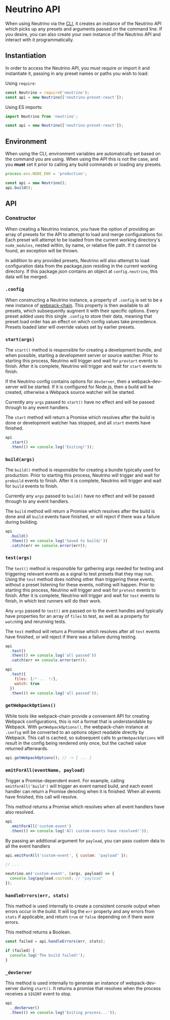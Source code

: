 # Neutrino API

When using Neutrino via the [CLI](/cli/README.md), it creates an instance of the Neutrino API which picks up
any presets and arguments passed on the command line. If you desire, you can also create your own
instance of the Neutrino API and interact with it programmatically.

## Instantiation

In order to access the Neutrino API, you must require or import it and instantiate it, passing in any
preset names or paths you wish to load:

Using `require`:

```js
const Neutrino = require('neutrino');
const api = new Neutrino(['neutrino-preset-react']);
```

Using ES imports:

```js
import Neutrino from 'neutrino';

const api = new Neutrino(['neutrino-preset-react']);
```

## Environment

When using the CLI, environment variables are automatically set based on the command you are using.
When using the API this is not the case, and you **must** set it prior to calling any build commands or
loading any presets.

```js
process.env.NODE_ENV = 'production';

const api = new Neutrino();
api.build();
```

## API

### Constructor

When creating a Neutrino instance, you have the option of providing an array of presets for the API to attempt
to load and merge configurations for. Each preset will attempt to be loaded from the current working directory's
`node_modules`, nested within, by name, or relative file path. If it cannot be found, an exception will be thrown.

In addition to any provided presets, Neutrino will also attempt to load configuration data from the package.json
residing in the current working directory. If this package.json contains an object at `config.neutrino`, this data
will be merged.

### `.config`

When constructing a Neutrino instance, a property of `.config` is set to be a new instance of
[webpack-chain](https://github.com/mozilla-rpweb/webpack-chain). This property is then available to all presets, which
subsequently augment it with their specific options. Every preset added uses this single `.config` to store their data,
meaning that preset load order has an effect on which config values take precedence. Presets loaded later will override
values set by earlier presets.

### `start(args)`

The `start()` method is responsible for creating a development bundle, and when possible, starting a development
server or source watcher. Prior to starting this process, Neutrino will trigger and wait for `prestart` events to
finish. After it is complete, Neutrino will trigger and wait for `start` events to finish.

If the Neutrino config contains options for `devServer`, then a webpack-dev-server will be started. If it is
configured for Node.js, then a build will be created, otherwise a Webpack source watcher will be started.

Currently any `args` passed to `start()` have no effect and will be passed through to any event handlers.

The `start` method will return a Promise which resolves after the build is done or development watcher has stopped,
and all `start` events have finished.

```js
api
  .start()
  .then(() => console.log('Exiting!'));
```

### `build(args)`

The `build()` method is responsible for creating a bundle typically used for production. Prior to starting this process,
Neutrino will trigger and wait for `prebuild` events to finish. After it is complete, Neutrino will trigger and wait for
`build` events to finish.

Currently any `args` passed to `build()` have no effect and will be passed through to any event handlers.

The `build` method will return a Promise which resolves after the build is done and all `build` events have finished, or
will reject if there was a failure during building.

```js
api
  .build()
  .then(() => console.log('Saved to build/'))
  .catch(err => console.error(err));
```

### `test(args)`

The `test()` method is responsible for gathering args needed for testing and triggering relevant events as a signal to
test presets that they may run. Using the `test` method does nothing other than triggering these events; without a
preset listening for these events, nothing will happen. Prior to starting this process, Neutrino will trigger and wait
for `pretest` events to finish. After it is complete, Neutrino will trigger and wait for
`test` events to finish, in which test runners will do their work.

Any `args` passed to `test()` are passed on to the event handles and typically have properties for an array of
`files` to test, as well as a property for `watch`ing and rerunning tests.

The `test` method will return a Promise which resolves after all `test` events have finished, or
will reject if there was a failure during testing.

```js
api
  .test()
  .then(() => console.log('all passed'))
  .catch(err => console.error(err));

api
  .test({
    files: [/* ... */],
    watch: true
  })
  .then(() => console.log('all passed'));
```

### `getWebpackOptions()`

While tools like webpack-chain provide a convenient API for creating Webpack configurations, this is not a format that
is understandable by Webpack. With `getWebpackOptions()`, the webpack-chain instance at `.config` will be converted to
an options object readable directly by Webpack. This call is cached, so subsequent calls to `getWebpackOptions` will
result in the config being rendered only once, but the cached value returned afterwards.

```js
api.getWebpackOptions(); // -> { ... }
```

### `emitForAll(eventName, payload)`

Trigger a Promise-dependent event. For example, calling `emitForAll('build')` will trigger an event named build, and
each event handler can return a Promise denoting when it is finished. When all events have finished, this call will
resolve.

This method returns a Promise which resolves when all event handlers have also resolved.

```js
api
  .emitForAll('custom-event')
  .then(() => console.log('All custom-events have resolved!'));
```

By passing an additional argument for `payload`, you can pass custom data to all the event handlers

```js
api.emitForAll('custom-event', { custom: 'payload' });

// ...

neutrino.on('custom-event', (args, payload) => {
  console.log(payload.custom); // "payload"
});

```

### `handleErrors(err, stats)`

This method is used internally to create a consistent console output when errors occur in the build. It will
log the `err` property and any errors from `stats` if applicable, and return `true` or `false` depending on if there
_were_ errors.

This method returns a Boolean.

```js
const failed = api.handleErrors(err, stats);

if (failed) {
  console.log('The build failed!');
}
```

### `_devServer`

This method is used internally to generate an instance of webpack-dev-server during `start()`. It returns a promise that
resolves when the process receives a `SIGINT` event to stop.

```js
api
  ._devServer()
  .then(() => console.log('Exiting process...'));
```

